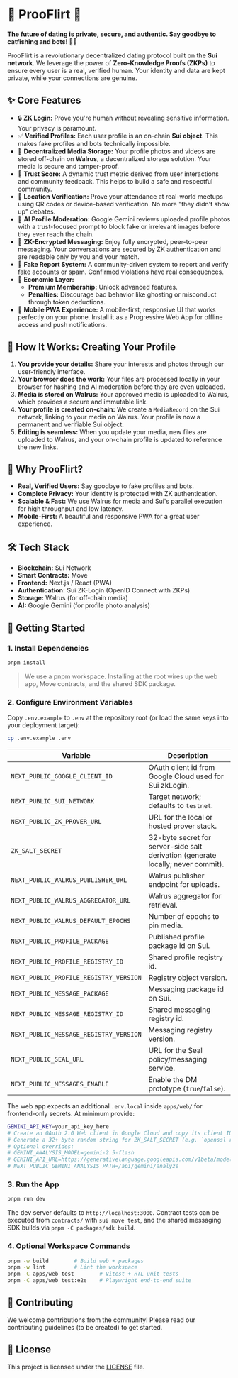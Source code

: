 # 💖 ProoFlirt 💖

**The future of dating is private, secure, and authentic. Say goodbye to catfishing and bots! 🚫🤖**

ProoFlirt is a revolutionary decentralized dating protocol built on the **Sui network**. We leverage the power of **Zero-Knowledge Proofs (ZKPs)** to ensure every user is a real, verified human. Your identity and data are kept private, while your connections are genuine.

## ✨ Core Features

- 🔒 **ZK Login:** Prove you're human without revealing sensitive information. Your privacy is paramount.
- ✅ **Verified Profiles:** Each user profile is an on-chain **Sui object**. This makes fake profiles and bots technically impossible.
- 📸 **Decentralized Media Storage:** Your profile photos and videos are stored off-chain on **Walrus**, a decentralized storage solution. Your media is secure and tamper-proof.
- 💯 **Trust Score:** A dynamic trust metric derived from user interactions and community feedback. This helps to build a safe and respectful community.
- 📍 **Location Verification:** Prove your attendance at real-world meetups using QR codes or device-based verification. No more "they didn't show up" debates.
- 🤖 **AI Profile Moderation:** Google Gemini reviews uploaded profile photos with a trust-focused prompt to block fake or irrelevant images before they ever reach the chain.
- 🤫 **ZK-Encrypted Messaging:** Enjoy fully encrypted, peer-to-peer messaging. Your conversations are secured by ZK authentication and are readable only by you and your match.
- 🚨 **Fake Report System:** A community-driven system to report and verify fake accounts or spam. Confirmed violations have real consequences.
- 💸 **Economic Layer:**
  - **Premium Membership:** Unlock advanced features.
  - **Penalties:** Discourage bad behavior like ghosting or misconduct through token deductions.
- 📱 **Mobile PWA Experience:** A mobile-first, responsive UI that works perfectly on your phone. Install it as a Progressive Web App for offline access and push notifications.

## 🚀 How It Works: Creating Your Profile

1.  **You provide your details:** Share your interests and photos through our user-friendly interface.
2.  **Your browser does the work:** Your files are processed locally in your browser for hashing and AI moderation before they are even uploaded.
3.  **Media is stored on Walrus:** Your approved media is uploaded to Walrus, which provides a secure and immutable link.
4.  **Your profile is created on-chain:** We create a `MediaRecord` on the Sui network, linking to your media on Walrus. Your profile is now a permanent and verifiable Sui object.
5.  **Editing is seamless:** When you update your media, new files are uploaded to Walrus, and your on-chain profile is updated to reference the new links.

## 🤔 Why ProoFlirt?

- **Real, Verified Users:** Say goodbye to fake profiles and bots.
- **Complete Privacy:** Your identity is protected with ZK authentication.
- **Scalable & Fast:** We use Walrus for media and Sui's parallel execution for high throughput and low latency.
- **Mobile-First:** A beautiful and responsive PWA for a great user experience.

## 🛠️ Tech Stack

- **Blockchain:** Sui Network
- **Smart Contracts:** Move
- **Frontend:** Next.js / React (PWA)
- **Authentication:** Sui ZK-Login (OpenID Connect with ZKPs)
- **Storage:** Walrus (for off-chain media)
- **AI:** Google Gemini (for profile photo analysis)

## 🏁 Getting Started

### 1. Install Dependencies

```bash
pnpm install
```

> We use a pnpm workspace. Installing at the root wires up the web app, Move contracts, and the shared SDK package.

### 2. Configure Environment Variables

Copy `.env.example` to `.env` at the repository root (or load the same keys into your deployment target):

```bash
cp .env.example .env
```

| Variable                               | Description                                                                      |
| -------------------------------------- | -------------------------------------------------------------------------------- |
| `NEXT_PUBLIC_GOOGLE_CLIENT_ID`         | OAuth client id from Google Cloud used for Sui zkLogin.                          |
| `NEXT_PUBLIC_SUI_NETWORK`              | Target network; defaults to `testnet`.                                           |
| `NEXT_PUBLIC_ZK_PROVER_URL`            | URL for the local or hosted prover stack.                                        |
| `ZK_SALT_SECRET`                       | 32-byte secret for server-side salt derivation (generate locally; never commit). |
| `NEXT_PUBLIC_WALRUS_PUBLISHER_URL`     | Walrus publisher endpoint for uploads.                                           |
| `NEXT_PUBLIC_WALRUS_AGGREGATOR_URL`    | Walrus aggregator for retrieval.                                                 |
| `NEXT_PUBLIC_WALRUS_DEFAULT_EPOCHS`    | Number of epochs to pin media.                                                   |
| `NEXT_PUBLIC_PROFILE_PACKAGE`          | Published profile package id on Sui.                                             |
| `NEXT_PUBLIC_PROFILE_REGISTRY_ID`      | Shared profile registry id.                                                      |
| `NEXT_PUBLIC_PROFILE_REGISTRY_VERSION` | Registry object version.                                                         |
| `NEXT_PUBLIC_MESSAGE_PACKAGE`          | Messaging package id on Sui.                                                     |
| `NEXT_PUBLIC_MESSAGE_REGISTRY_ID`      | Shared messaging registry id.                                                    |
| `NEXT_PUBLIC_MESSAGE_REGISTRY_VERSION` | Messaging registry version.                                                      |
| `NEXT_PUBLIC_SEAL_URL`                 | URL for the Seal policy/messaging service.                                       |
| `NEXT_PUBLIC_MESSAGES_ENABLE`          | Enable the DM prototype (`true`/`false`).                                        |

The web app expects an additional `.env.local` inside `apps/web/` for frontend-only secrets. At minimum provide:

```bash
GEMINI_API_KEY=your_api_key_here
# Create an OAuth 2.0 Web client in Google Cloud and copy its client ID into NEXT_PUBLIC_GOOGLE_CLIENT_ID.
# Generate a 32+ byte random string for ZK_SALT_SECRET (e.g. `openssl rand -hex 32`).
# Optional overrides:
# GEMINI_ANALYSIS_MODEL=gemini-2.5-flash
# GEMINI_API_URL=https://generativelanguage.googleapis.com/v1beta/models/gemini-2.5-flash:generateContent
# NEXT_PUBLIC_GEMINI_ANALYSIS_PATH=/api/gemini/analyze
```

### 3. Run the App

```bash
pnpm run dev
```

The dev server defaults to `http://localhost:3000`. Contract tests can be executed from `contracts/` with `sui move test`, and the shared messaging SDK builds via `pnpm -C packages/sdk build`.

### 4. Optional Workspace Commands

```bash
pnpm -w build        # Build web + packages
pnpm -w lint         # Lint the workspace
pnpm -C apps/web test        # Vitest + RTL unit tests
pnpm -C apps/web test:e2e    # Playwright end-to-end suite
```

## 🤝 Contributing

We welcome contributions from the community! Please read our contributing guidelines (to be created) to get started.

## 📄 License

This project is licensed under the [LICENSE](./LICENSE) file.
